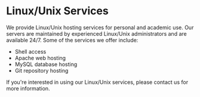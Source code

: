 # Linux/Unix Services

We provide Linux/Unix hosting services for personal and academic use. Our servers are maintained by experienced Linux/Unix administrators and are available 24/7. Some of the services we offer include:

- Shell access
- Apache web hosting
- MySQL database hosting
- Git repository hosting

If you're interested in using our Linux/Unix services, please contact us for more information.
